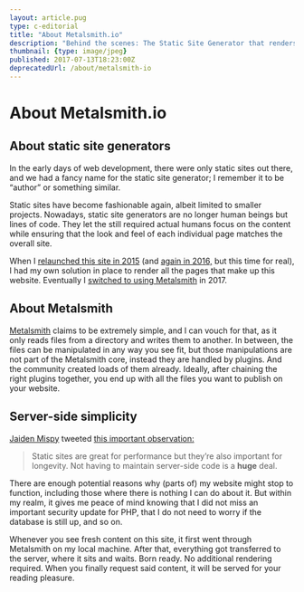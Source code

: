 ```yaml
---
layout: article.pug
type: c-editorial
title: "About Metalsmith.io"
description: "Behind the scenes: The Static Site Generator that renders this website."
thumbnail: {type: image/jpeg}
published: 2017-07-13T18:23:00Z
deprecatedUrl: /about/metalsmith-io
---
```


# About Metalsmith.io

## About static site generators

In the early days of web development, there were only static sites out there, and we had a fancy name for the static site generator; I remember it to be “author” or something similar.

Static sites have become fashionable again, albeit limited to smaller projects. Nowadays, static site generators are no longer human beings but lines of code. They let the still required actual humans focus on the content while ensuring that the look and feel of each individual page matches the overall site.

When I [relaunched this site in 2015](/2015/own-your-own-data/) (and [again in 2016,](/2016/redesign/) but this time for real), I had my own solution in place to render all the pages that make up this website. Eventually I [switched to using Metalsmith](/2017/on-using-static-site-generators/) in 2017.

## About Metalsmith

[Metalsmith](https://metalsmith.io/) claims to be extremely simple, and I can vouch for that, as it only reads files from a directory and writes them to another. In between, the files can be manipulated in any way you see fit, but those manipulations are not part of the Metalsmith core, instead they are handled by plugins. And the community created loads of them already. Ideally, after chaining the right plugins together, you end up with all the files you want to publish on your website.

## Server-side simplicity

[Jaiden Mispy‏](https://twitter.com/m1sp) tweeted [this important observation:](https://twitter.com/m1sp/status/874422289420361728)

> Static sites are great for performance but they’re also important for longevity. Not having to maintain server-side code is a **huge** deal.

There are enough potential reasons why (parts of) my website might stop to function, including those where there is nothing I can do about it. But within my realm, it gives me peace of mind knowing that I did not miss an important security update for PHP, that I do not need to worry if the database is still up, and so on.

Whenever you see fresh content on this site, it first went through Metalsmith on my local machine. After that, everything got transferred to the server, where it sits and waits. Born ready. No additional rendering required. When you finally request said content, it will be served for your reading pleasure.
